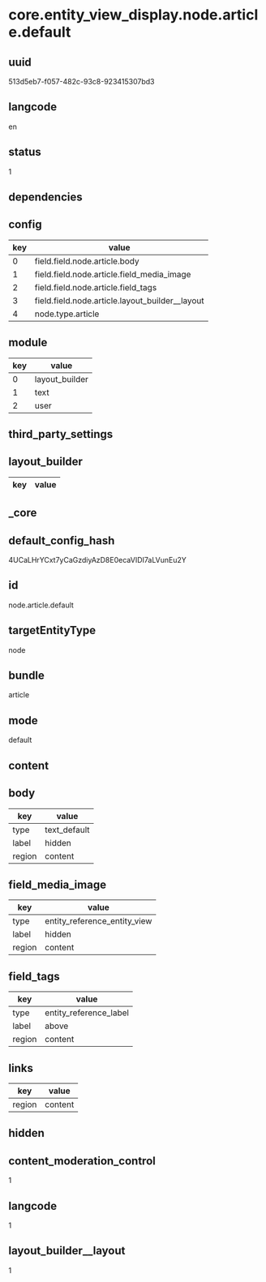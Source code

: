 # core.entity_view_display.node.article.default

## uuid
513d5eb7-f057-482c-93c8-923415307bd3

## langcode
en

## status
1

## dependencies

## config
|key|value|
|-|-|
|0|field.field.node.article.body|
|1|field.field.node.article.field_media_image|
|2|field.field.node.article.field_tags|
|3|field.field.node.article.layout_builder__layout|
|4|node.type.article|


## module
|key|value|
|-|-|
|0|layout_builder|
|1|text|
|2|user|


## third_party_settings

## layout_builder
|key|value|
|-|-|


## _core

## default_config_hash
4UCaLHrYCxt7yCaGzdiyAzD8E0ecaVIDI7aLVunEu2Y

## id
node.article.default

## targetEntityType
node

## bundle
article

## mode
default

## content

## body
|key|value|
|-|-|
|type|text_default|
|label|hidden|
|region|content|


## field_media_image
|key|value|
|-|-|
|type|entity_reference_entity_view|
|label|hidden|
|region|content|


## field_tags
|key|value|
|-|-|
|type|entity_reference_label|
|label|above|
|region|content|


## links
|key|value|
|-|-|
|region|content|


## hidden

## content_moderation_control
1

## langcode
1

## layout_builder__layout
1
